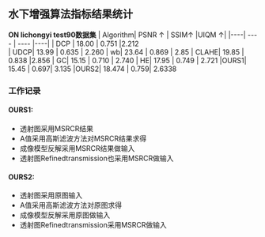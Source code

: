 ## 水下增强算法指标结果统计


**ON lichongyi test90数据集**
| Algorithm| PSNR $\uparrow$  | SSIM$\uparrow$ |UIQM $\uparrow$|
|----|  ----  | ----  |----|
| DCP | 18.00  | 0.751 |2.212    
| UDCP|  13.99 | 0.635 | 2.260
| wb| 23.64  | 0.869 | 2.85
| CLAHE| 19.85  | 0.838 |2.856
| GC|  15.15  | 0.710 | 2.740
| HE| 17.95  | 0.749 | 2.721
|OURS1| 15.45 | 0.697| 3.135
|OURS2| 18.474 | 0.759| 2.6338


### 工作记录
#### OURS1:
* 透射图采用MSRCR结果
* A值采用高斯滤波方法对MSRCR结果求得
* 成像模型反解采用MSRCR结果做输入
* 透射图Refinedtransmission也采用MSRCR做输入


#### OURS2:
* 透射图采用原图输入
* A值采用高斯滤波方法对原图求得
* 成像模型反解采用原图做输入
* 透射图Refinedtransmission采用MSRCR做输入

